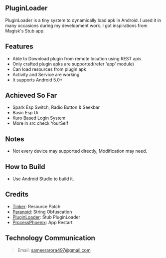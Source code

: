 ## PluginLoader
PluginLoader is a tiny system to dynamically load apk in Android. I used it in many occasions during my development work. I got inspirations from Magisk's Stub app.

## Features
- Able to Download plugin from remote location using REST apis
- Only crafted plugin apks are supported(refer 'app' module)
- Can load resources from plugin apk
- Activity and Service are working
- It supports Android 5.0+

## Achieved So Far
- Spark Esp Switch, Radio Button & Seekbar
- Basic Esp Ui
- Kuro Based Login System
- More in src check YourSelf

## Notes
- Not every device may supported directly, Modification may need.

## How to Build
- Use Android Studio to build it.


## Credits
- [Tinker](https://github.com/Tencent/tinker): Resource Patch
- [Paranoid](https://github.com/MichaelRocks/paranoid): String Obfuscation
- [PluginLoader]((https://github.com/kp7742/PluginLoader)): Stub PluginLoader
- [ProcessPhoenix](https://github.com/JakeWharton/ProcessPhoenix): App Restart

## Technology Communication
> Email: sameerarora497@gmail.com
